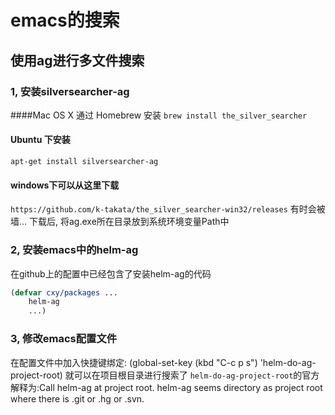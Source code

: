 # emacs的搜索
## 使用ag进行多文件搜索
### 1, 安装silversearcher-ag

####Mac OS X 通过 Homebrew 安装
`brew install the_silver_searcher`

#### Ubuntu 下安装
`apt-get install silversearcher-ag`

#### windows下可以从这里下载
`https://github.com/k-takata/the_silver_searcher-win32/releases`
有时会被墙...
下载后, 将ag.exe所在目录放到系统环境变量Path中

### 2, 安装emacs中的helm-ag
在github上的配置中已经包含了安装helm-ag的代码
```lisp
(defvar cxy/packages ...
    helm-ag
    ...)
```

### 3, 修改emacs配置文件
在配置文件中加入快捷键绑定:
(global-set-key (kbd "C-c p s") 'helm-do-ag-project-root)
就可以在项目根目录进行搜索了
`helm-do-ag-project-root`的官方解释为:Call helm-ag at project root. helm-ag seems directory as project root where there is .git or .hg or .svn.
